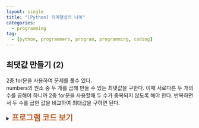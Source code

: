 ```yaml
---
layout: single
title: "[Python] 외계행성의 나이"
categories:
  - programming
tag:
  - [python, programmers, program, programming, coding]
---
```


## 최댓값 만들기 (2)  

2중 for문을 사용하여 문제를 풀수 있다.  
numbers의 원소 중 두 개를 곱해 만들 수 있는 최댓값을 구한다.
이때 서로다른 두 개의 수를 곱해야 하니까
2중 for문을 사용할때 두 수가 중복되지 않도록 해야 한다.
반복하면서 두 수를 곱한 값을 비교하여 최대값을 구하면 된다.

<details>
    <summary><span style="font-size:1.5em; font-weight:bold; color:#BA602B">프로그램 코드 보기</span></summary>
    <div markdown="1">  

```python
def solution(numbers):
    answer = 0
    s = 0
    sum_max = 0
    
    for i in range(len(numbers)):
        for j in range(i+1,len(numbers)):
            s = numbers[i] * numbers[j]
            if sum_max < s:
                sum_max = s
    answer = sum_max
        
    return answer
```
</div>
</details> 
